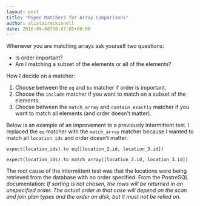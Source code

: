 ```yaml
---
layout: post
title: "RSpec Matchers for Array Comparisons"
author: alistairmckinnell
date: 2016-09-08T10:47:05+00:00
---
```


Whenever you are matching arrays ask yourself two questions:

* Is order important?
* Am I matching a subset of the elements or all of the elements?

How I decide on a matcher:

1. Choose between the `eq` and `be` matcher if order is important.
2. Choose the `include` matcher if you want to match on a subset of the elements.
3. Choose between the `match_array` and `contain_exactly` matcher if you want to match all elements (and order doesn't matter).

Below is an example of an improvement to a previously intermittent test. I replaced the `eq` matcher with the `match_array`  matcher because I wanted to match all `location_ids` and order doesn't matter.

```
expect(location_ids).to eq([location_2.id, location_3.id])
```

```
expect(location_ids).to match_array([location_2.id, location_3.id])
```

The root cause of the intermittent test was that the locations were being retrieved from the database with no order specified. From the PostreSQL documentation: *If sorting is not chosen, the rows will be returned in an unspecified order. The actual order in that case will depend on the scan and join plan types and the order on disk, but it must not be relied on.*

